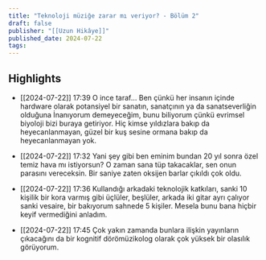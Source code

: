 ```yaml
---
title: "Teknoloji müziğe zarar mı veriyor? - Bölüm 2"
draft: false
publisher: "[[Uzun Hikâye]]"
published_date: 2024-07-22
tags:
---
```



## Highlights
* [[2024-07-22]] 17:39  O ince taraf… Ben çünkü her insanın içinde hardware olarak potansiyel bir sanatın, sanatçının ya da sanatseverliğin olduğuna İnanıyorum demeyeceğim, bunu biliyorum çünkü evrimsel biyoloji bizi buraya getiriyor. Hiç kimse yıldızlara bakıp da heyecanlanmayan, güzel bir kuş sesine ormana bakıp da heyecanlanmayan yok.

* [[2024-07-22]] 17:32  Yani şey gibi ben eminim bundan 20 yıl sonra özel temiz hava mı istiyorsun? O zaman sana tüp takacaklar, sen onun parasını vereceksin. Bir saniye zaten oksijen barlar çıkıldı çok oldu.

* [[2024-07-22]] 17:36  Kullandığı arkadaki teknolojik katkıları, sanki 10 kişilik bir kora varmış gibi üçlüler, beşlüler, arkada iki gitar ayrı çalıyor sanki vesaire, bir bakıyorum sahnede 5 kişiler. Mesela bunu bana hiçbir keyif vermediğini anladım.

* [[2024-07-22]] 17:45  Çok yakın zamanda bunlara ilişkin yayınların çıkacağını da bir kognitif dörömüzikolog olarak çok yüksek bir olasılık görüyorum.

